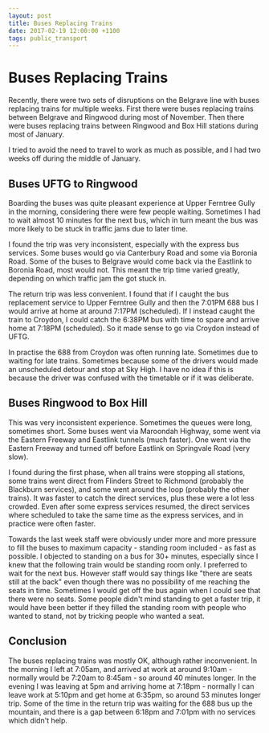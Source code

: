 ```yaml
---
layout: post
title: Buses Replacing Trains
date: 2017-02-19 12:00:00 +1100
tags: public_transport
---
```


# Buses Replacing Trains

Recently, there were two sets of disruptions on the Belgrave line with buses
replacing trains for multiple weeks. First there were buses replacing trains
between Belgrave and Ringwood during most of November. Then there were buses
replacing trains between Ringwood and Box Hill stations during most of January.

I tried to avoid the need to travel to work as much as possible, and I had two
weeks off during the middle of January.

## Buses UFTG to Ringwood

Boarding the buses was quite pleasant experience at Upper Ferntree Gully in the
morning, considering there were few people waiting. Sometimes I had to wait
almost 10 minutes for the next bus, which in turn meant the bus was more likely
to be stuck in traffic jams due to later time.

I found the trip was very inconsistent, especially with the express bus
services. Some buses would go via Canterbury Road and some via Boronia Road.
Some of the buses to Belgrave would come back via the Eastlink to Boronia Road,
most would not. This meant the trip time varied greatly, depending on which
traffic jam the got stuck in.

The return trip was less convenient. I found that if I caught the bus
replacement service to Upper Ferntree Gully and then the 7:01PM 688 bus I would
arrive at home at around 7:17PM (scheduled). If I instead caught the train to
Croydon, I could catch the 6:38PM bus with time to spare and arrive home at
7:18PM (scheduled). So it made sense to go via Croydon instead of UFTG.

In practise the 688 from Croydon was often running late. Sometimes due to
waiting for late trains. Sometimes because some of the drivers would made an
unscheduled detour and stop at Sky High. I have no idea if this is because the
driver was confused with the timetable or if it was deliberate.

## Buses Ringwood to Box Hill

This was very inconsistent experience. Sometimes the queues were long,
sometimes short. Some buses went via Maroondah Highway, some went via the
Eastern Freeway and Eastlink tunnels (much faster). One went via the Eastern
Freeway and turned off before Eastlink on Springvale Road (very slow).

I found during the first phase, when all trains were stopping all stations,
some trains went direct from Flinders Street to Richmond (probably the
Blackburn services), and some went around the loop (probably the other trains).
It was faster to catch the direct services, plus these were a lot less crowded.
Even after some express services resumed, the direct services where scheduled
to take the same time as the express services, and in practice were often
faster.

Towards the last week staff were obviously under more and more pressure to fill
the buses to maximum capacity - standing room included - as fast as possible. I
objected to standing on a bus for 30+ minutes, especially since I knew that the
following train would be standing room only. I preferred to wait for the next
bus. However staff would say things like "there are seats still at the back"
even though there was no possibility of me reaching the seats in time.
Sometimes I would get off the bus again when I could see that there were no
seats. Some people didn't mind standing to get a faster trip, it would have
been better if they filled the standing room with people who wanted to stand,
not by tricking people who wanted a seat.

## Conclusion

The buses replacing trains was mostly OK, although rather inconvenient. In the
morning I left at 7:05am, and arrived at work at around 9:10am - normally would
be 7:20am to 8:45am - so around 40 minutes longer. In the evening I was leaving
at 5pm and arriving home at 7:18pm - normally I can leave work at 5:10pm and
get home at 6:35pm, so around 53 minutes longer trip. Some of the time in the
return trip was waiting for the 688 bus up the mountain, and there is a gap
between 6:18pm and 7:01pm with no services which didn't help.
